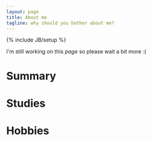 ```yaml
---
layout: page
title: About me
tagline: why should you bother about me?
---
```

{% include JB/setup %}

I'm still working on this *page* so please wait a bit more :(

# Summary

# Studies

# Hobbies
